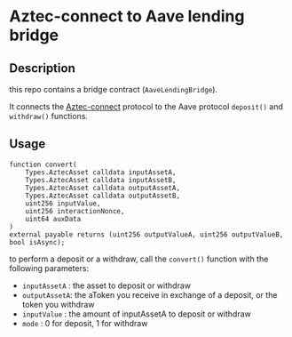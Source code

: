 # Aztec-connect to Aave lending bridge

## Description

this repo contains a bridge contract (`AaveLendingBridge`).

It connects the [Aztec-connect](https://medium.com/aztec-protocol/private-defi-with-the-aztec-connect-bridge-76c3da76d982) protocol to the Aave protocol `deposit()` and `withdraw()` functions.

## Usage

```solidity
function convert(
    Types.AztecAsset calldata inputAssetA,
    Types.AztecAsset calldata inputAssetB,
    Types.AztecAsset calldata outputAssetA,
    Types.AztecAsset calldata outputAssetB,
    uint256 inputValue,
    uint256 interactionNonce,
    uint64 auxData
)
external payable returns (uint256 outputValueA, uint256 outputValueB, bool isAsync);
```

to perform a deposit or a withdraw, call the `convert()` function with the following parameters:

* `inputAssetA` : the asset to deposit or withdraw
* `outputAssetA`: the aToken you receive in exchange of a deposit, or the token you withdraw
* `inputValue`  : the amount of inputAssetA to deposit or withdraw
* `mode`        : 0 for deposit, 1 for withdraw
